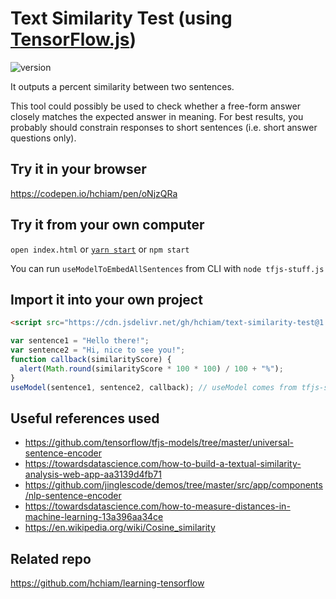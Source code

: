 # Text Similarity Test (using [TensorFlow.js](https://github.com/hchiam/learning-tensorflow))

![version](https://img.shields.io/github/release/hchiam/text-similarity-test)

It outputs a percent similarity between two sentences.

This tool could possibly be used to check whether a free-form answer closely matches the expected answer in meaning. For best results, you probably should constrain responses to short sentences (i.e. short answer questions only).

## Try it in your browser

<https://codepen.io/hchiam/pen/oNjzQRa>

## Try it from your own computer

`open index.html` or [`yarn start`](https://github.com/hchiam/learning-yarn) or `npm start`

You can run `useModelToEmbedAllSentences` from CLI with `node tfjs-stuff.js`

## Import it into your own project

```html
<script src="https://cdn.jsdelivr.net/gh/hchiam/text-similarity-test@1.0.0/tfjs-stuff.js"></script>
```

```js
var sentence1 = "Hello there!";
var sentence2 = "Hi, nice to see you!";
function callback(similarityScore) {
  alert(Math.round(similarityScore * 100 * 100) / 100 + "%");
}
useModel(sentence1, sentence2, callback); // useModel comes from tfjs-stuff.js
```

## Useful references used

- https://github.com/tensorflow/tfjs-models/tree/master/universal-sentence-encoder
- https://towardsdatascience.com/how-to-build-a-textual-similarity-analysis-web-app-aa3139d4fb71
- https://github.com/jinglescode/demos/tree/master/src/app/components/nlp-sentence-encoder
- https://towardsdatascience.com/how-to-measure-distances-in-machine-learning-13a396aa34ce
- https://en.wikipedia.org/wiki/Cosine_similarity

## Related repo

<https://github.com/hchiam/learning-tensorflow>
